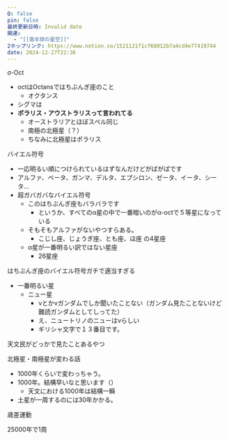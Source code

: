 ```yaml
---
Q: false
pin: false
最終更新日時: Invalid date
関連:
  - "[[南半球の星空]]"
2ホップリンク: https://www.notion.so/1521121f1cf68012b7a4cd4e77419744
date: 2024-12-27T22:36
---
```

  

  

  

σ-Oct

- octはOctansではちぶんぎ座のこと
    - オクタンス
- シグマは
- **ポラリス・アウストラリスって言われてる**
    - オーストラリアとほぼスペル同じ
    - 南極の北極星（？）
    - ちなみに北極星はポラリス

  

バイエル符号

- 一応明るい順につけられているはずなんだけどがばがばです
- アルファ、ベータ、ガンマ、デルタ、エプシロン、ゼータ、イータ、シータ…
- 超ガバガバなバイエル符号
    - このはちぶんぎ座もバラバラです
        - というか、すべてのα星の中で一番暗いのがα-octで５等星になっている
    - そもそもアルファがないやつすらある。
        - こじし座、じょうぎ座、とも座、ほ座 の4星座
    - α星が一番明るい訳ではない星座
        - 26星座

  

はちぶんぎ座のバイエル符号ガチで適当すぎる

- 一番明るい星
    - ニュー星
        - νとかνガンダムでしか聞いたことない（ガンダム見たことないけど難読ガンダムとしてしってた）
        - え、ニュートリノのニューはνらしい
        - ギリシャ文字で１３番目です。

  

  

天文民がどっかで見たことあるやつ

  

  

北極星・南極星が変わる話

- 1000年くらいで変わっちゃう。
- 1000年。結構早いなと思います（）
    - 天文における1000年は結構一瞬
- 土星が一周するのには30年かかる。

  

歳差運動

25000年で1周
